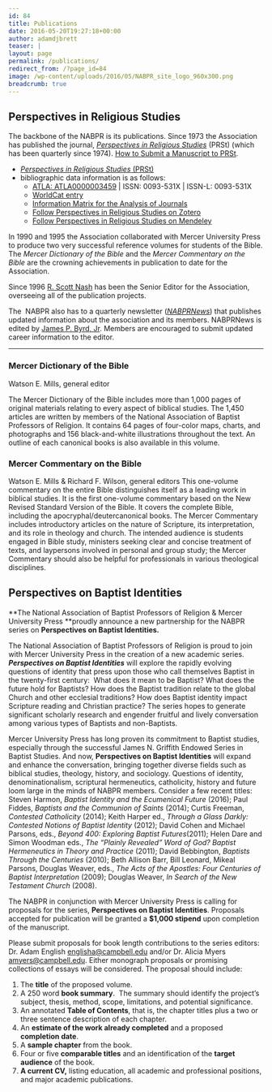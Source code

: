 ```yaml
---
id: 84
title: Publications
date: 2016-05-20T19:27:18+00:00
author: adamdjbrett
teaser: |
layout: page
permalink: /publications/
redirect_from: /?page_id=84
image: /wp-content/uploads/2016/05/NABPR_site_logo_960x300.png
breadcrumb: true
---
```

## Perspectives in Religious Studies

The backbone of the NABPR is its publications. Since 1973 the Association has published the journal, _[Perspectives in Religious Studies](http://www.baylor.edu/prs/)_ (PRSt) (which has been quarterly since 1974). [How to Submit a Manuscript to PRSt](http://www.baylor.edu/prs/index.php?id=6073).

- [_Perspectives in Religious Studies_ (PRSt)](http://search.ebscohost.com/login.aspx?direct=true&db=rfh&jid=ATLA0000003459&site=ehost-live)
- bibliographic data information is as follows:  
  - [ATLA: ATLA0000003459](http://search.ebscohost.com/login.aspx?direct=true&db=rfh&jid=ATLA0000003459&site=ehost-live) \| ISSN: 0093-531X \| ISSN-L: 0093-531X  
  - [WorldCat entry](http://www.worldcat.org/oclc/1378270)
  - [Information Matrix for the Analysis of Journals](http://miar.ub.edu/issn/0093-531X)  
  - [Follow Perspectives in Religious Studies on Zotero](https://www.zotero.org/groups/perspectives-in-religious-studies)
  - [Follow Perspectives in Religious Studies on Mendeley](https://www.mendeley.com/groups/10136871/perspectives-in-religious-studies/)

In 1990 and 1995 the Association collaborated with Mercer University Press to produce two very successful reference volumes for students of the Bible. The _Mercer Dictionary of the Bible_ and the _Mercer Commentary on the Bible_ are the crowning achievements in publication to date for the Association.

Since 1996 [R. Scott Nash](mailto:nash_rs@mercer.edu) has been the Senior Editor for the Association, overseeing all of the publication projects.

The  NABPR also has to a quarterly newsletter (_[NABPRNews](/newsletter/)_) that publishes updated information about the association and its members. NABPRNews is edited by [James P. Byrd, Jr](mailto:james.p.byrd@vanderbilt.edu). Members are encouraged to submit updated career information to the editor. 

****

### **Mercer Dictionary of the Bible**

Watson E. Mills, general editor

The Mercer Dictionary of the Bible includes more than 1,000 pages of original materials relating to every aspect of biblical studies. The 1,450 articles are written by members of the National Association of Baptist Professors of Religion. It contains 64 pages of four-color maps, charts, and photographs and 156 black-and-white illustrations throughout the text. An outline of each canonical books is also available in this volume.

### **Mercer** **Commentary on the Bible**

Watson E. Mills & Richard F. Wilson, general editors This one-volume commentary on the entire Bible distinguishes itself as a leading work in biblical studies. It is the first one-volume commentary based on the New Revised Standard Version of the Bible. It covers the complete Bible, including the apocryphal/deutercanonical books. The Mercer Commentary includes introductory articles on the nature of Scripture, its interpretation, and its role in theology and church. The intended audience is students engaged in Bible study, ministers seeking clear and concise treatment of texts, and laypersons involved in personal and group study; the Mercer Commentary should also be helpful for professionals in various theological disciplines.

## **Perspectives on Baptist Identities**

**The National Association of Baptist Professors of Religion & Mercer University Press **proudly announce a new partnership for the NABPR series on **Perspectives on Baptist Identities.**

The National Association of Baptist Professors of Religion is proud to join with Mercer University Press in the creation of a new academic series. **_Perspectives on Baptist Identities_** will explore the rapidly evolving questions of identity that press upon those who call themselves Baptist in the twenty-first century:  What does it mean to be Baptist? What does the future hold for Baptists? How does the Baptist tradition relate to the global Church and other ecclesial traditions? How does Baptist identity impact Scripture reading and Christian practice? The series hopes to generate significant scholarly research and engender fruitful and lively conversation among various types of Baptists and non-Baptists.

Mercer University Press has long proven its commitment to Baptist studies, especially through the successful James N. Griffith Endowed Series in Baptist Studies. And now, **Perspectives on Baptist Identities** will expand and enhance the conversation, bringing together diverse fields such as biblical studies, theology, history, and sociology. Questions of identity, denominationalism, scriptural hermeneutics, catholicity, history and future loom large in the minds of NABPR members. Consider a few recent titles: Steven Harmon, _Baptist Identity and the Ecumenical Future_ (2016); Paul Fiddes, _Baptists and the Communion of Saints_ (2014); Curtis Freeman, _Contested Catholicity_ (2014); Keith Harper ed., _Through a Glass Darkly: Contested Notions of Baptist Identity_ (2012); David Cohen and Michael Parsons, eds., _Beyond 400: Exploring Baptist Futures_(2011); Helen Dare and Simon Woodman eds., _The “Plainly Revealed” Word of God? Baptist Hermeneutics in Theory and Practice_ (2011); David Bebbington, _Baptists Through the Centuries_ (2010); Beth Allison Barr, Bill Leonard, Mikeal Parsons, Douglas Weaver, eds., _The Acts of the Apostles: Four Centuries of Baptist Interpretation_ (2009); Douglas Weaver, _In Search of the New Testament Church_ (2008).

The NABPR in conjunction with Mercer University Press is calling for proposals for the series, **Perspectives on Baptist Identities**. Proposals accepted for publication will be granted a **$1,000 stipend** upon completion of the manuscript.

Please submit proposals for book length contributions to the series editors: Dr. Adam English <englisha@campbell.edu> and/or Dr. Alicia Myers <amyers@campbell.edu>. Either monograph proposals or promising collections of essays will be considered. The proposal should include:

  1. The **title** of the proposed volume.
  2. A 250 word **book summary**.  The summary should identify the project’s subject, thesis, method, scope, limitations, and potential significance.
  3. An annotated **Table of Contents**, that is, the chapter titles plus a two or three sentence description of each chapter.
  4. An **estimate of the work already completed** and a proposed **completion date**.
  5. A **sample chapter** from the book.
  6. Four or five **comparable titles** and an identification of the **target audience** of the book.
  7. **A current CV,** listing education, all academic and professional positions, and major academic publications.
